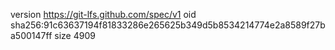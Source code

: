 version https://git-lfs.github.com/spec/v1
oid sha256:91c63637194f81833286e265625b349d5b8534214774e2a8589f27ba500147ff
size 4909
